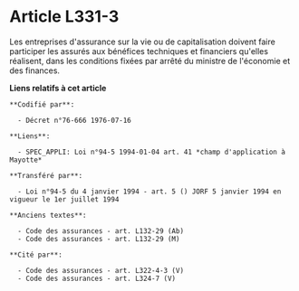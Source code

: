 # Article L331-3

Les entreprises d'assurance sur la vie ou de capitalisation doivent faire participer les assurés aux bénéfices techniques et
financiers qu'elles réalisent, dans les conditions fixées par arrêté du ministre de l'économie et des finances.

**Liens relatifs à cet article**

	**Codifié par**:

	  - Décret n°76-666 1976-07-16

	**Liens**:

	  - SPEC_APPLI: Loi n°94-5 1994-01-04 art. 41 *champ d'application à Mayotte*

	**Transféré par**:

	  - Loi n°94-5 du 4 janvier 1994 - art. 5 () JORF 5 janvier 1994 en vigueur le 1er juillet 1994

	**Anciens textes**:

	  - Code des assurances - art. L132-29 (Ab)
	  - Code des assurances - art. L132-29 (M)

	**Cité par**:

	  - Code des assurances - art. L322-4-3 (V)
	  - Code des assurances - art. L324-7 (V)

